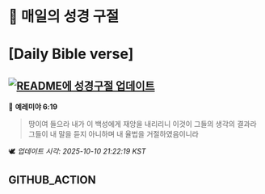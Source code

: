 # 🙏 매일의 성경 구절
# [Daily Bible verse]
## [![README에 성경구절 업데이트](https://github.com/DONGSUKA/first_test/actions/workflows/update-readme-bible.yml/badge.svg)](https://github.com/DONGSUKA/first_test/actions/workflows/update-readme-bible.yml)
<!-- START_BIBLE_VERSE -->
📖 **예레미야 6:19**
> 땅이여 들으라 내가 이 백성에게 재앙을 내리리니 이것이 그들의 생각의 결과라 그들이 내 말을 듣지 아니하며 내 율법을 거절하였음이니라

🕊️ _업데이트 시각: 2025-10-10 21:22:19 KST_
  <!-- END_BIBLE_VERSE -->
## GITHUB_ACTION
